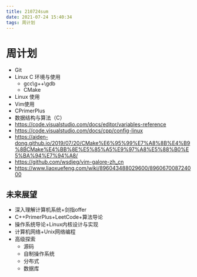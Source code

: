 ```yaml
---
title: 210724sum
date: 2021-07-24 15:40:34
tags: 周计划
---
```


#  周计划

- Git
- Linux C 环境与使用
  - gcc\g++\gdb
  - CMake
- Linux 使用
- Vim使用
- CPrimerPlus
- 数据结构与算法（C）
- https://code.visualstudio.com/docs/editor/variables-reference
- https://code.visualstudio.com/docs/cpp/config-linux
- https://aiden-dong.github.io/2019/07/20/CMake%E6%95%99%E7%A8%8B%E4%B9%8BCMake%E4%BB%8E%E5%85%A5%E9%97%A8%E5%88%B0%E5%BA%94%E7%94%A8/
- https://github.com/wsdjeg/vim-galore-zh_cn
- https://www.liaoxuefeng.com/wiki/896043488029600/896067008724000

## 未来展望

- 深入理解计算机系统+剑指offer
- C++PrimerPlus+LeetCode+算法导论
- 操作系统导论+Linux内核设计与实现
- 计算机网络+Unix网络编程
- 高级探索
  - 源码
  - 自制操作系统
  - 分布式
  - 数据库

